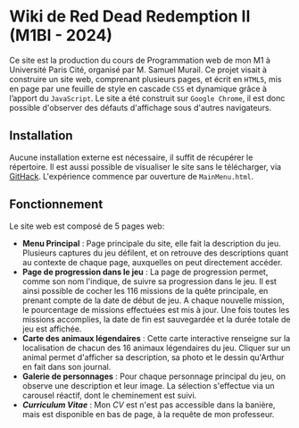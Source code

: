 # Wiki de Red Dead Redemption II (M1BI - 2024)
Ce site est la production du cours de Programmation web de mon M1 à Université Paris Cité, organisé par M. Samuel Murail. Ce projet visait à construire un site web, comprenant plusieurs pages, et écrit en
`HTML5`, mis en page par une feuille de style en cascade `CSS` et dynamique grâce à l’apport du `JavaScript`. Le site a été construit sur `Google Chrome`, il est donc possible d'observer des défauts d'affichage sous d'autres navigateurs.

## Installation

Aucune installation externe est nécessaire, il suffit de récupérer le répertoire. Il est aussi possible de visualiser le site sans le télécharger, via [GitHack](https://raw.githack.com/gloriabenoit/Projet-Site-Web/main/MainMenu.html). L'expérience commence par ouverture de `MainMenu.html`.

## Fonctionnement

Le site web est composé de 5 pages web:
- **Menu Principal** : Page principale du site, elle fait la description du jeu. Plusieurs captures du jeu défilent, et on retrouve des descriptions quant au contexte de chaque page, auxquelles on peut directement accéder.
- **Page de progression dans le jeu** : La page de progression permet, comme son nom l'indique, de suivre sa progression dans le jeu. Il est ainsi possible de cocher les 116 missions de la quête principale, en prenant compte de la date de début de jeu. A chaque nouvelle mission, le pourcentage de missions effectuées est mis à jour. Une fois toutes les missions accomplies, la date de fin est sauvegardée et la durée totale de jeu est affichée.
- **Carte des animaux légendaires** : Cette carte interactive renseigne sur la localisation de chacun des 16 animaux légendaires du jeu. Cliquer sur un animal permet d'afficher sa description, sa photo et le dessin qu'Arthur en fait dans son journal. 
- **Galerie de personnages** : Pour chaque personnage principal du jeu, on observe une description et leur image. La sélection s'effectue via un carousel réactif, dont le cheminement est suivi. 
- ***Curriculum Vitae*** : Mon *CV* est n'est pas accessible dans la banière, mais est disponible en bas de page, à la requête de mon professeur. 
